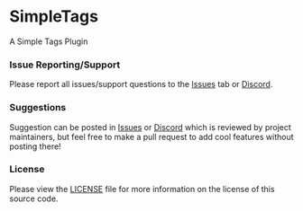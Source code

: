 # SimpleTags
A Simple Tags Plugin

### Issue Reporting/Support

Please report all issues/support questions to the [Issues](https://github.com/RefracDevelopment/SimpleTags/issues) tab or [Discord](https://discord.gg/EFeSKPg739).

### Suggestions

Suggestion can be posted in [Issues](https://github.com/RefracDevelopment/SimpleTags/issues) or [Discord](https://discord.gg/EFeSKPg739) which is reviewed by project maintainers, but feel free to make a pull request to add cool features without posting there!

### License
Please view the [LICENSE](LICENSE) file for more information on the license of this source code.
